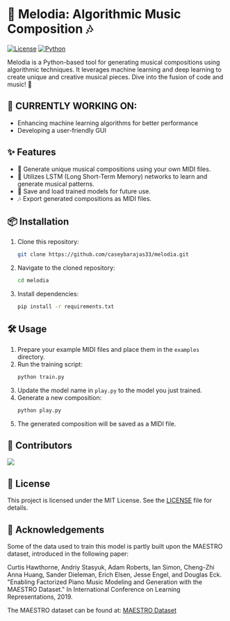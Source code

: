 # 🎵 Melodia: Algorithmic Music Composition 🎶

[![License](https://img.shields.io/badge/License-MIT-blue.svg)](https://opensource.org/licenses/MIT)
[![Python](https://img.shields.io/badge/Python-3.6%2B-blue.svg)](https://www.python.org/downloads/)

Melodia is a Python-based tool for generating musical compositions using algorithmic techniques. It leverages machine learning and deep learning to create unique and creative musical pieces. Dive into the fusion of code and music! 🎹

## 🚀 CURRENTLY WORKING ON:

- Enhancing machine learning algorithms for better performance
- Developing a user-friendly GUI

## ✨ Features

- 🎼 Generate unique musical compositions using your own MIDI files.
- 🤖 Utilizes LSTM (Long Short-Term Memory) networks to learn and generate musical patterns.
- 💾 Save and load trained models for future use.
- 🎶 Export generated compositions as MIDI files.

## 📦 Installation

1. Clone this repository:
    ```sh
    git clone https://github.com/caseybarajas33/melodia.git
    ```
2. Navigate to the cloned repository:
    ```sh
    cd melodia
    ```
3. Install dependencies:
    ```sh
    pip install -r requirements.txt
    ```

## 🛠️ Usage

1. Prepare your example MIDI files and place them in the `examples` directory.
2. Run the training script:
    ```sh
    python train.py
    ```
3. Update the model name in `play.py` to the model you just trained.
4. Generate a new composition:
    ```sh
    python play.py
    ```
5. The generated composition will be saved as a MIDI file.

## 👥 Contributors

<a href="https://github.com/caseybarajas33/melodia/graphs/contributors">
  <img src="https://contrib.rocks/image?repo=caseybarajas33/melodia" />
</a>

## 📄 License

This project is licensed under the MIT License. See the [LICENSE](LICENSE) file for details.

## 🙏 Acknowledgements

Some of the data used to train this model is partly built upon the MAESTRO dataset, introduced in the following paper:

Curtis Hawthorne, Andriy Stasyuk, Adam Roberts, Ian Simon, Cheng-Zhi Anna Huang, Sander Dieleman, Erich Elsen, Jesse Engel, and Douglas Eck. "Enabling Factorized Piano Music Modeling and Generation with the MAESTRO Dataset." In International Conference on Learning Representations, 2019.

The MAESTRO dataset can be found at: [MAESTRO Dataset](https://magenta.tensorflow.org/datasets/maestro)

